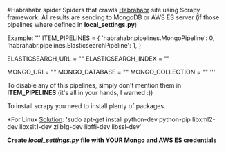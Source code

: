 #Habrahabr spider
Spiders that crawls [Habrahabr](https://habrahabr.ru) site using Scrapy framework.
All results are sending to MongoDB or AWS ES server (if those pipelines where defined in **local_settings.py**)

Example:
'''
ITEM_PIPELINES = {
   'habrahabr.pipelines.MongoPipeline': 0,
   'habrahabr.pipelines.ElasticsearchPipeline': 1,
}

ELASTICSEARCH_URL = ""
ELASTICSEARCH_INDEX = ""

MONGO_URI = ""
MONGO_DATABASE = ""
MONGO_COLLECTION = ""
'''

To disable any of this pipelines, simply don't mention them in **ITEM_PIPELINES** (it's all in your hands, I warned :))

To install scrapy you need to install plenty of packages.

*For Linux [Solution](https://medium.com/@kaismh/extracting-data-from-websites-using-scrapy-e1e1e357651a#.ve51mjlan):
'sudo apt-get install python-dev python-pip libxml2-dev libxslt1-dev zlib1g-dev libffi-dev libssl-dev'

**Create _local\_settings.py_ file with YOUR Mongo and AWS ES credentials**
